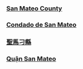 <RenderIf language="default">

### [San Mateo County](https://smc.housingbayarea.org/)

</RenderIf>
<RenderIf language="es">

### [Condado de San Mateo](https://smc.housingbayarea.org/)

</RenderIf>
<RenderIf language="zh">

### [聖馬刁縣](https://smc.housingbayarea.org/)

</RenderIf>
<RenderIf language="vi">

### [Quận San Mateo](https://smc.housingbayarea.org/)

</RenderIf>
